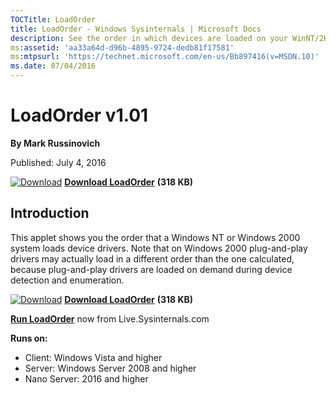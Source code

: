 ```yaml
--- 
TOCTitle: LoadOrder
title: LoadOrder - Windows Sysinternals | Microsoft Docs
description: See the order in which devices are loaded on your WinNT/2K system.
ms:assetid: 'aa33a64d-d96b-4895-9724-dedb81f17581'
ms:mtpsurl: 'https://technet.microsoft.com/en-us/Bb897416(v=MSDN.10)'
ms.date: 07/04/2016
---
```


LoadOrder v1.01
===============

**By Mark Russinovich**

Published: July 4, 2016


[![Download](/media/landing/sysinternals/download_sm.png)](https://download.sysinternals.com/files/LoadOrder.zip) [**Download LoadOrder**](https://download.sysinternals.com/files/LoadOrder.zip) **(318 KB)**


## Introduction

This applet shows you the order that a Windows NT or Windows 2000 system
loads device drivers. Note that on Windows 2000 plug-and-play drivers
may actually load in a different order than the one calculated, because
plug-and-play drivers are loaded on demand during device detection and
enumeration.

[![Download](/media/landing/sysinternals/download_sm.png)](https://download.sysinternals.com/files/LoadOrder.zip) [**Download LoadOrder**](https://download.sysinternals.com/files/LoadOrder.zip) **(318 KB)**

[**Run LoadOrder**](https://live.sysinternals.com/LoadOrd.exe) now from Live.Sysinternals.com


**Runs on:**

-   Client: Windows Vista and higher
-   Server: Windows Server 2008 and higher
-   Nano Server: 2016 and higher



